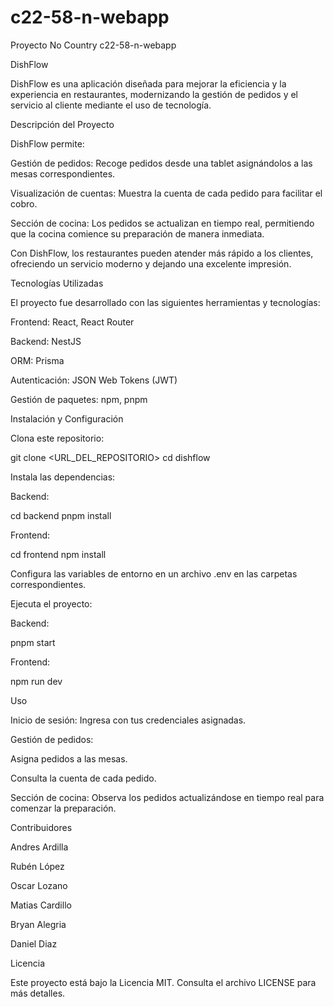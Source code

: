 # c22-58-n-webapp

Proyecto No Country c22-58-n-webapp

DishFlow

DishFlow es una aplicación diseñada para mejorar la eficiencia y la experiencia en restaurantes, modernizando la gestión de pedidos y el servicio al cliente mediante el uso de tecnología.

Descripción del Proyecto

DishFlow permite:

Gestión de pedidos: Recoge pedidos desde una tablet asignándolos a las mesas correspondientes.

Visualización de cuentas: Muestra la cuenta de cada pedido para facilitar el cobro.

Sección de cocina: Los pedidos se actualizan en tiempo real, permitiendo que la cocina comience su preparación de manera inmediata.

Con DishFlow, los restaurantes pueden atender más rápido a los clientes, ofreciendo un servicio moderno y dejando una excelente impresión.

Tecnologías Utilizadas

El proyecto fue desarrollado con las siguientes herramientas y tecnologías:

Frontend: React, React Router

Backend: NestJS

ORM: Prisma

Autenticación: JSON Web Tokens (JWT)

Gestión de paquetes: npm, pnpm

Instalación y Configuración

Clona este repositorio:

git clone <URL_DEL_REPOSITORIO>
cd dishflow

Instala las dependencias:

Backend:

cd backend
pnpm install

Frontend:

cd frontend
npm install

Configura las variables de entorno en un archivo .env en las carpetas correspondientes.

Ejecuta el proyecto:

Backend:

pnpm start

Frontend:

npm run dev

Uso

Inicio de sesión: Ingresa con tus credenciales asignadas.

Gestión de pedidos:

Asigna pedidos a las mesas.

Consulta la cuenta de cada pedido.

Sección de cocina: Observa los pedidos actualizándose en tiempo real para comenzar la preparación.

Contribuidores

Andres Ardilla

Rubén López

Oscar Lozano

Matias Cardillo

Bryan Alegria

Daniel Diaz

Licencia

Este proyecto está bajo la Licencia MIT. Consulta el archivo LICENSE para más detalles.
